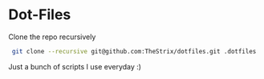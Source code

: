 Dot-Files
=====================
 
Clone the repo recursively
 
```bash
 git clone --recursive git@github.com:TheStrix/dotfiles.git .dotfiles
```

Just a bunch of scripts I use everyday :)
